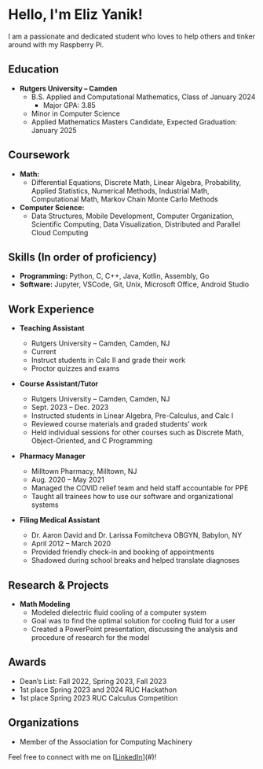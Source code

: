 # Hello, I'm Eliz Yanik! 

I am a passionate and dedicated student who loves to help others and tinker around with my Raspberry Pi.

## Education
- **Rutgers University – Camden**
  - B.S. Applied and Computational Mathematics, Class of January 2024
    - Major GPA: 3.85
  - Minor in Computer Science
  - Applied Mathematics Masters Candidate, Expected Graduation: January 2025

## Coursework
- **Math:**
  - Differential Equations, Discrete Math, Linear Algebra, Probability, Applied Statistics, Numerical Methods, Industrial Math, Computational Math, Markov Chain Monte Carlo Methods
- **Computer Science:**
  - Data Structures, Mobile Development, Computer Organization, Scientific Computing, Data Visualization, Distributed and Parallel Cloud Computing

## Skills (In order of proficiency)
- **Programming:** Python, C, C++, Java, Kotlin, Assembly, Go
- **Software:** Jupyter, VSCode, Git, Unix, Microsoft Office, Android Studio

## Work Experience
- **Teaching Assistant**
  - Rutgers University – Camden, Camden, NJ
  - Current
  - Instruct students in Calc II and grade their work
  - Proctor quizzes and exams

- **Course Assistant/Tutor**
  - Rutgers University – Camden, Camden, NJ
  - Sept. 2023 – Dec. 2023
  - Instructed students in Linear Algebra, Pre-Calculus, and Calc I
  - Reviewed course materials and graded students’ work
  - Held individual sessions for other courses such as Discrete Math, Object-Oriented, and C Programming

- **Pharmacy Manager**
  - Milltown Pharmacy, Milltown, NJ
  - Aug. 2020 – May 2021
  - Managed the COVID relief team and held staff accountable for PPE
  - Taught all trainees how to use our software and organizational systems 

- **Filing Medical Assistant**
  - Dr. Aaron David and Dr. Larissa Fomitcheva OBGYN, Babylon, NY
  - April 2012 – March 2020
  - Provided friendly check-in and booking of appointments
  - Shadowed during school breaks and helped translate diagnoses

## Research & Projects
- **Math Modeling**
  - Modeled dielectric fluid cooling of a computer system
  - Goal was to find the optimal solution for cooling fluid for a user
  - Created a PowerPoint presentation, discussing the analysis and procedure of research for the model

## Awards
- Dean’s List: Fall 2022, Spring 2023, Fall 2023
- 1st place Spring 2023 and 2024 RUC Hackathon
- 1st place Spring 2023 RUC Calculus Competition

## Organizations
- Member of the Association for Computing Machinery

Feel free to connect with me on [[LinkedIn](https://www.linkedin.com/in/eliz-yanik-63a000149)](#)!

